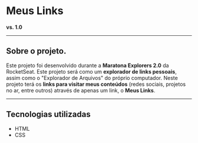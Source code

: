 # Meus Links
**vs. 1.0**

---

## Sobre o projeto.

Este projeto foi desenvolvido durante a **Maratona Explorers 2.0** da RocketSeat.
Este projeto será como um **explorador de links pessoais**, assim como o "Explorador de Arquivos" do próprio computador.
Neste projeto terá os **links para visitar meus conteúdos** (redes sociais, projetos no ar, entre outros) através de apenas um link, o **Meus Links**.

---

## Tecnologias utilizadas

* HTML
* CSS